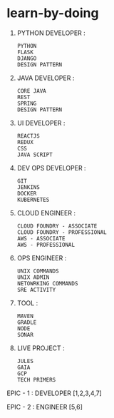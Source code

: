 # learn-by-doing


  1)  PYTHON DEVELOPER : 
          
          PYTHON
          FLASK
          DJANGO  
          DESIGN PATTERN    
          
  2)  JAVA DEVELOPER :
     
          CORE JAVA 
          REST 
          SPRING 
          DESIGN PATTERN
                    
  3)  UI DEVELOPER :    
     
          REACTJS 
          REDUX
          CSS
          JAVA SCRIPT
        
  4)  DEV OPS DEVELOPER :
    
          GIT
          JENKINS
          DOCKER
          KUBERNETES
      
  5)  CLOUD ENGINEER :
    
          CLOUD FOUNDRY - ASSOCIATE
          CLOUD FOUNDRY - PROFESSIONAL 
          AWS - ASSOCIATE  
          AWS - PROFESSIONAL
          
  6)  OPS ENGINEER :
    
          UNIX COMMANDS
          UNIX ADMIN
          NETOWRKING COMMANDS
          SRE ACTIVITY
          
  7)  TOOL :
    
          MAVEN
          GRADLE
          NODE 
          SONAR 
                    
  8)  LIVE PROJECT :
    
          JULES 
          GAIA
          GCP 
          TECH PRIMERS
          
          
  EPIC - 1 :        DEVELOPER [1,2,3,4,7]
  
  EPIC - 2 :        ENGINEER [5,6]